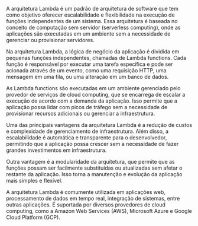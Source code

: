 A arquitetura Lambda é um padrão de arquitetura de software que tem como objetivo oferecer escalabilidade e flexibilidade na execução de funções independentes de um sistema. Essa arquitetura é baseada no conceito de computação sem servidor (serverless computing), onde as aplicações são executadas em um ambiente sem a necessidade de gerenciar ou provisionar servidores.

Na arquitetura Lambda, a lógica de negócio da aplicação é dividida em pequenas funções independentes, chamadas de Lambda functions. Cada função é responsável por executar uma tarefa específica e pode ser acionada através de um evento, como uma requisição HTTP, uma mensagem em uma fila, ou uma alteração em um banco de dados.

As Lambda functions são executadas em um ambiente gerenciado pelo provedor de serviços de cloud computing, que se encarrega de escalar a execução de acordo com a demanda da aplicação. Isso permite que a aplicação possa lidar com picos de tráfego sem a necessidade de provisionar recursos adicionais ou gerenciar a infraestrutura.

Uma das principais vantagens da arquitetura Lambda é a redução de custos e complexidade de gerenciamento de infraestrutura. Além disso, a escalabilidade é automática e transparente para o desenvolvedor, permitindo que a aplicação possa crescer sem a necessidade de fazer grandes investimentos em infraestrutura.

Outra vantagem é a modularidade da arquitetura, que permite que as funções possam ser facilmente substituídas ou atualizadas sem afetar o restante da aplicação. Isso torna a manutenção e evolução da aplicação mais simples e flexível.

A arquitetura Lambda é comumente utilizada em aplicações web, processamento de dados em tempo real, integração de sistemas, entre outras aplicações. É suportada por diversos provedores de cloud computing, como a Amazon Web Services (AWS), Microsoft Azure e Google Cloud Platform (GCP).